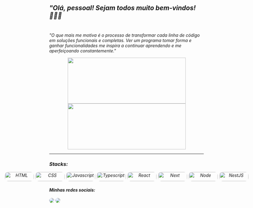 ## <em>"Olá, pessoal! Sejam todos muito bem-vindos!👨🏻‍💻<br><br>

<em>"O que mais me motiva é o processo de transformar cada linha de código em soluções funcionais e completas. Ver um programa tomar forma e ganhar funcionalidades me inspira a continuar aprendendo e me aperfeiçoando constantemente."</em>

   <div align="center" style="display:block">
    <img height="150px" width="385px" src="https://github-readme-stats-sigma-five.vercel.app/api?username=pedrohrocha18&show_icons=true&theme=dracula&include_all_commits=true&count_private=true"/>
    <img height="150px" width="385px" src="https://github-readme-stats-sigma-five.vercel.app/api/top-langs/?username=pedrohrocha18&layout=compact&langs_count=7&theme=dracula"/>
    <hr>
  </div>
  <h3>Stacks:</h3>
  <div style="display: flex; justify-content: center; align-items: center;text-align: center; gap: 5px"><br>
    <img style="border-radius: 10px" alt="HTML" height="30" width="95" src="https://img.shields.io/badge/HTML5-E34F26?style=for-the-badge&logo=html5&logoColor=white">
    <img style="border-radius: 10px" alt="CSS" height="30" width="95" src="https://img.shields.io/badge/CSS3-1572B6?style=for-the-badge&logo=css3&logoColor=white">
    <img style="border-radius: 10px" alt="Javascript" height="30" width="95" src="https://img.shields.io/badge/JavaScript-F7DF1E?style=for-the-badge&logo=javascript&logoColor=black">
     <img style="border-radius: 10px" alt="Typescript" height="30" width="95" src="https://img.shields.io/badge/TypeScript-007ACC?style=for-the-badge&logo=typescript&logoColor=white">
    <img style="border-radius: 10px" alt="React" height="30" width="95" src="https://img.shields.io/badge/React-20232A?style=for-the-badge&logo=react&logoColor=61DAFB">
    <img style="border-radius: 10px" alt="Next" height="30" width="95" src="https://img.shields.io/badge/Next-black?style=for-the-badge&logo=next.js&logoColor=white">
    <img style="border-radius: 10px" alt="Node" height="30" width="95" src="https://img.shields.io/badge/Node.js-43853D?style=for-the-badge&logo=node.js&logoColor=white">
   <img style="border-radius: 10px" alt="NestJS" height="30" width="95" src="https://img.shields.io/badge/nestjs-%23E0234E.svg?style=for-the-badge&logo=nestjs&logoColor=white">
     <hr>

  </div>
  <h4> Minhas redes sociais:</h4>  
  <div> 
  <a href=https://www.instagram.com/pedrorochaducks target="_blank"><img style="border-radius: 10px" src="https://img.shields.io/badge/-Instagram-%23E4405F?style=for-the-badge&logo=instagram&logoColor=white" target="_blank"></a>
  <a href="https://www.linkedin.com/in/pedrohrocha16" target="_blank"><img style="border-radius: 10px" src="https://img.shields.io/badge/-LinkedIn-%230077B5?style=for-the-badge&logo=linkedin&logoColor=white" target="_blank"></a>

</div>
